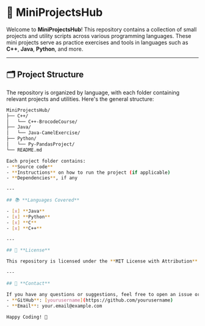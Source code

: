 # 🚀 **MiniProjectsHub**

Welcome to **MiniProjectsHub**! This repository contains a collection of small projects and utility scripts across various programming languages. These mini projects serve as practice exercises and tools in languages such as **C++**, **Java**, **Python**, and more.

---

## 🗂 **Project Structure**

The repository is organized by language, with each folder containing relevant projects and utilities. Here's the general structure:

```bash
MiniProjectsHub/
├── C++/
│   └── C++-BrocodeCourse/
├── Java/
│   └── Java-CamelExercise/
├── Python/
│   └── Py-PandasProject/
└── README.md

Each project folder contains:
- **Source code**
- **Instructions** on how to run the project (if applicable)
- **Dependencies**, if any

---

## 📚 **Languages Covered**

- [x] **Java**
- [x] **Python**
- [x] **C**
- [x] **C++**

---

## 📄 **License**

This repository is licensed under the **MIT License with Attribution**. For more details, check the [LICENSE](LICENSE) file. Feel free to use, modify, and distribute the code as needed.

---

## 📝 **Contact**

If you have any questions or suggestions, feel free to open an issue or contact me via:
- **GitHub**: [yourusername](https://github.com/yourusername)
- **Email**: your.email@example.com

Happy Coding! 🎉
